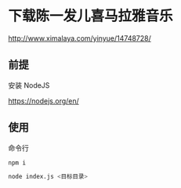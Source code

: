 # 下载陈一发儿喜马拉雅音乐

http://www.ximalaya.com/yinyue/14748728/

## 前提

安装 NodeJS

https://nodejs.org/en/

## 使用

命令行

```bash
npm i

node index.js <目标目录>
```
